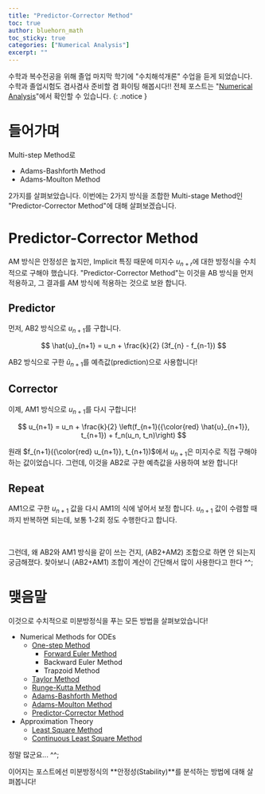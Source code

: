 ```yaml
---
title: "Predictor-Corrector Method"
toc: true
author: bluehorn_math
toc_sticky: true
categories: ["Numerical Analysis"]
excerpt: ""
---
```


수학과 복수전공을 위해 졸업 마지막 학기에 "수치해석개론" 수업을 듣게 되었습니다. 수학과 졸업시험도 겸사겸사 준비할 겸 화이팅 해봅시다!! 전체 포스트는 "[Numerical Analysis](/categories/numerical-analysis)"에서 확인할 수 있습니다.
{: .notice }

# 들어가며

Multi-step Method로

- Adams-Bashforth Method
- Adams-Moulton Method

2가지를 살펴보았습니다. 이번에는 2가지 방식을 조합한 Multi-stage Method인 "Predictor-Corrector Method"에 대해 살펴보겠습니다.


# Predictor-Corrector Method

AM 방식은 안정성은 높지만, Implicit 특징 때문에 미지수 $u_{n+r}$에 대한 방정식을 수치적으로 구해야 했습니다. "Predictor-Corrector Method"는 이것을 AB 방식을 먼저 적용하고, 그 결과를 AM 방식에 적용하는 것으로 보완 합니다.

## Predictor

먼저, AB2 방식으로 $u_{n+1}$를 구합니다.

$$
\hat{u}_{n+1} = u_n + \frac{k}{2} (3f_{n} - f_{n-1})
$$

AB2 방식으로 구한 $\hat{u}_{n+1}$를 예측값(prediction)으로 사용합니다!

## Corrector

이제, AM1 방식으로 $u_{n+1}$를 다시 구합니다!

$$
u_{n+1} = u_n + \frac{k}{2} \left(f_{n+1}({\color{red} \hat{u}_{n+1}}, t_{n+1}) + f_n(u_n, t_n)\right)
$$

원래 $f_{n+1}({\color{red} u_{n+1}}, t_{n+1})$에서 $u_{n+1}$은 미지수로 직접 구해야 하는 값이었습니다. 그런데, 이것을 AB2로 구한 예측값을 사용하여 보완 합니다!

## Repeat

AM1으로 구한 $u_{n+1}$ 값을 다시 AM1의 식에 넣어서 보정 합니다. $u_{n+1}$ 값이 수렴할 때까지 반복하면 되는데, 보통 1-2회 정도 수행한다고 합니다.

<br/>

그런데, 왜 AB2와 AM1 방식을 같이 쓰는 건지, (AB2+AM2) 조합으로 하면 안 되는지 궁금해졌다. 찾아보니 (AB2+AM1) 조합이 계산이 간단해서 많이 사용한다고 한다 ^^;

# 맺음말

이것으로 수치적으로 미분방정식을 푸는 모든 방법을 살펴보았습니다!

- Numerical Methods for ODEs
  - [One-step Method](/2025/05/12/one-step-method/)
    - [Forward Euler Method](/2025/05/12/euler-method/)
    - Backward Euler Method
    - Trapzoid Method
  - [Taylor Method](/2025/05/12/taylor-method/)
  - [Runge-Kutta Method](/2025/05/13/runge-kutta-method/)
  - [Adams-Bashforth Method](/2025/05/14/adams-bashforth-method/)
  - [Adams-Moulton Method](/2025/05/14/adams-moulton-method/)
  - [Predictor-Corrector Method](/2025/05/15/predictor-corrector-method/)
- Approximation Theory
  - [Least Square Method](/2025/05/17/least-square-method/)
  - [Continuous Least Square Method](/2025/05/18/continuous-least-square-method/)

정말 많군요... ^^;

이어지는 포스트에선 미분방정식의 **안정성(Stability)**를 분석하는 방법에 대해 살펴봅니다!

